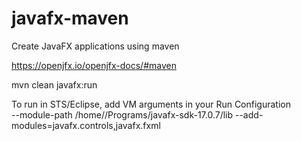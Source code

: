 # javafx-maven
Create JavaFX applications using maven

https://openjfx.io/openjfx-docs/#maven

mvn clean javafx:run

To run in STS/Eclipse, add VM arguments in your Run Configuration<br>
--module-path /home/<USER>/Programs/javafx-sdk-17.0.7/lib --add-modules=javafx.controls,javafx.fxml
